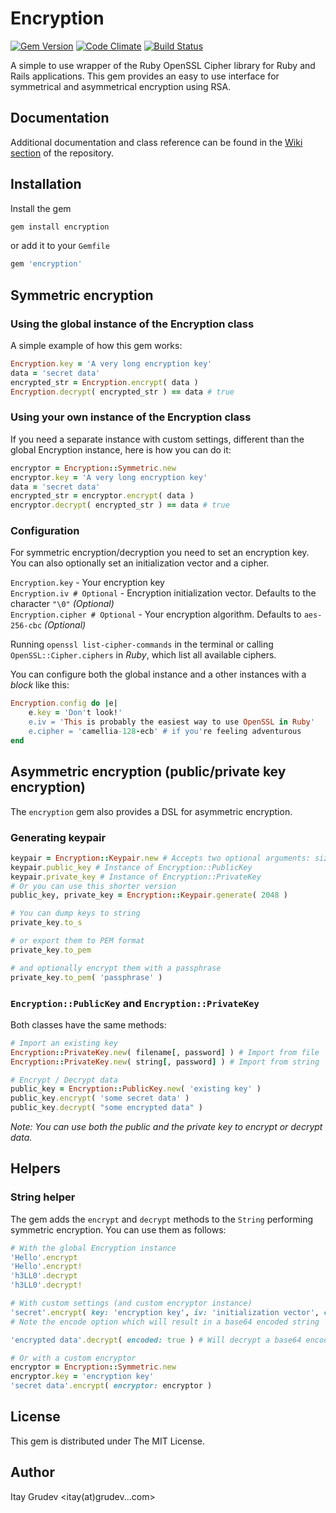 Encryption
==========
[![Gem Version](https://badge.fury.io/rb/encryption.png)](http://badge.fury.io/rb/encryption)
[![Code Climate](https://codeclimate.com/github/Itehnological/encryption.png)](https://codeclimate.com/github/Itehnological/encryption)
[![Build Status](https://travis-ci.org/itay-grudev/encryption.png?branch=master)](https://travis-ci.org/itay-grudev/encryption)

A simple to use wrapper of the Ruby OpenSSL Cipher library for Ruby and Rails applications.
This gem provides an easy to use interface for symmetrical and asymmetrical encryption using RSA.

Documentation
-------------
Additional documentation and class reference can be found in the [Wiki section](https://github.com/itay-grudev/encryption/wiki) of the repository.

Installation
------------
Install the gem
```bash
gem install encryption
```
or add it to your `Gemfile`
```ruby
gem 'encryption'
```

## Symmetric encryption

### Using the global instance of the Encryption class

A simple example of how this gem works:

```ruby
Encryption.key = 'A very long encryption key'
data = 'secret data'
encrypted_str = Encryption.encrypt( data )
Encryption.decrypt( encrypted_str ) == data # true
```

### Using your own instance of the Encryption class

If you need a separate instance with custom settings, different than the global Encryption instance, here is how you can do it:
```ruby
encryptor = Encryption::Symmetric.new
encryptor.key = 'A very long encryption key'
data = 'secret data'
encrypted_str = encryptor.encrypt( data )
encryptor.decrypt( encrypted_str ) == data # true
```

### Configuration

For symmetric encryption/decryption you need to set an encryption key. You can also optionally set an initialization vector and a cipher.

`Encryption.key` - Your encryption key  
`Encryption.iv # Optional` - Encryption initialization vector. Defaults to the character `"\0"` _(Optional)_  
`Encryption.cipher # Optional` - Your encryption algorithm. Defaults to `aes-256-cbc` _(Optional)_
  
Running `openssl list-cipher-commands` in the terminal or calling `OpenSSL::Cipher.ciphers` in _Ruby_, which list all available ciphers.

You can configure both the global instance and a other instances with a _block_ like this:

```ruby
Encryption.config do |e|
    e.key = 'Don't look!'
    e.iv = 'This is probably the easiest way to use OpenSSL in Ruby'
    e.cipher = 'camellia-128-ecb' # if you're feeling adventurous
end
  ```

## Asymmetric encryption (public/private key encryption)

The `encryption` gem also provides a DSL for asymmetric encryption.

### Generating keypair

```ruby
keypair = Encryption::Keypair.new # Accepts two optional arguments: size = 2048, password = nil
keypair.public_key # Instance of Encryption::PublicKey
keypair.private_key # Instance of Encryption::PrivateKey
# Or you can use this shorter version
public_key, private_key = Encryption::Keypair.generate( 2048 )

# You can dump keys to string
private_key.to_s

# or export them to PEM format
private_key.to_pem

# and optionally encrypt them with a passphrase
private_key.to_pem( 'passphrase' )
```

### `Encryption::PublicKey` and `Encryption::PrivateKey`

Both classes have the same methods:

  ```ruby
# Import an existing key
Encryption::PrivateKey.new( filename[, password] ) # Import from file
Encryption::PrivateKey.new( string[, password] ) # Import from string

# Encrypt / Decrypt data
public_key = Encryption::PublicKey.new( 'existing key' )
public_key.encrypt( 'some secret data' )
public_key.decrypt( "some encrypted data" )
```

_Note: You can use both the public and the private key to encrypt or decrypt data._

## Helpers

### String helper

The gem adds the `encrypt` and `decrypt` methods to the `String` performing symmetric encryption. You can use them as follows:

```ruby
# With the global Encryption instance
'Hello'.encrypt
'Hello'.encrypt!
'h3LL0'.decrypt
'h3LL0'.decrypt!

# With custom settings (and custom encryptor instance)
'secret'.encrypt( key: 'encryption key', iv: 'initialization vector', cipher: 'encryption cipher', encode: true )
# Note the encode option which will result in a base64 encoded string

'encrypted data'.decrypt( encoded: true ) # Will decrypt a base64 encoded string

# Or with a custom encryptor
encryptor = Encryption::Symmetric.new
encryptor.key = 'encryption key'
'secret data'.encrypt( encryptor: encryptor )
```

License
-------
This gem is distributed under The MIT License.

Author
------
Itay Grudev \<itay(at)grudev...com\>
